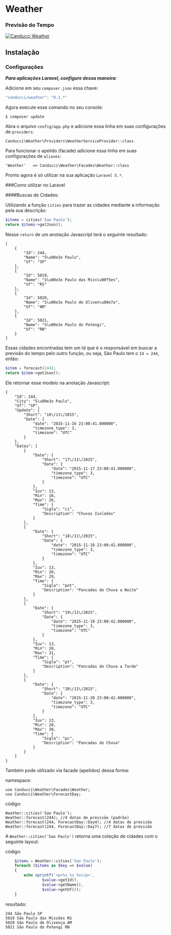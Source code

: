 # Weather

### Previsão do Tempo

[![Canducci Weather](http://i666.photobucket.com/albums/vv25/netdragoon/1447477148_Weather_zpsczx6fzr6.png)](https://packagist.org/packages/canducci/weather)

## Instalação

### Configurações

___Para aplicações Laravel, configure dessa maneira:___

Adicione em seu `composer.json` essa chave:

```PHP
"canducci/weather": "0.1.*"
```

Agora execute esse comando no seu console:

    $ composer update


Abra o arquivo `config/app.php` e adicione essa linha em suas configurações de `providers`:

	Canducci\Weather\Providers\WeatherServiceProvider::class


Para funcionar o apelido (facade) adicione essa linha em suas configurações de `aliases`:

	'Weather'   => Canducci\Weather\Facades\Weather::class


Pronto agora é só utilizar na sua aplicação `Laravel 5.*`.

###Como utilizar no Laravel

####Buscas de Cidades:

Utilizando a função `cities` para trazer as cidades mediante a informação pela sua descrição:

```PHP
$items = cities('Sao Paulo');
return $items->getJson();
```

Nesse `return` de um anotação Javascript terá o seguinte resultado:

	[
	    {
	        "Id": 244,
	        "Name": "S\u00e3o Paulo",
	        "Uf": "SP"
	    },
	    {
	        "Id": 5019,
	        "Name": "S\u00e3o Paulo das Miss\u00f5es",
	        "Uf": "RS"
	    },
	    {
	        "Id": 5020,
	        "Name": "S\u00e3o Paulo de Oliven\u00e7a",
	        "Uf": "AM"
	    },
	    {
	        "Id": 5021,
	        "Name": "S\u00e3o Paulo do Potengi",
	        "Uf": "RN"
	    }
	]

Essas cidades encontradas tem um Id que é o responsável em buscar a previsão do tempo pelo outro função, ou seja, São Paulo tem o `Id = 244`, então:

```PHP
$item = forecast(244);
return $item->getJson();

```

Ele retornar esse modelo na anotação Javascript:

	{
	    "Id": 244,
	    "City": "S\u00e3o Paulo",
	    "Uf": "SP",
	    "Update": {
	        "Short": "16\/11\/2015",
	        "Date": {
	            "date": "2015-11-16 23:00:41.000000",
	            "timezone_type": 3,
	            "timezone": "UTC"
	        }
	    },
	    "Dates": [
	        {
	            "Date": {
	                "Short": "17\/11\/2015",
	                "Date": {
	                    "date": "2015-11-17 23:00:41.000000",
	                    "timezone_type": 3,
	                    "timezone": "UTC"
	                }
	            },
	            "Iuv": 13,
	            "Min": 16,
	            "Max": 26,
	            "Time": {
	                "Sigla": "ci",
	                "Description": "Chuvas Isoladas"
	            }
	        },
	        {
	            "Date": {
	                "Short": "18\/11\/2015",
	                "Date": {
	                    "date": "2015-11-18 23:00:42.000000",
	                    "timezone_type": 3,
	                    "timezone": "UTC"
	                }
	            },
	            "Iuv": 13,
	            "Min": 20,
	            "Max": 29,
	            "Time": {
	                "Sigla": "pnt",
	                "Description": "Pancadas de Chuva a Noite"
	            }
	        },
	        {
	            "Date": {
	                "Short": "19\/11\/2015",
	                "Date": {
	                    "date": "2015-11-19 23:00:42.000000",
	                    "timezone_type": 3,
	                    "timezone": "UTC"
	                }
	            },
	            "Iuv": 13,
	            "Min": 20,
	            "Max": 31,
	            "Time": {
	                "Sigla": "pt",
	                "Description": "Pancadas de Chuva a Tarde"
	            }
	        },
	        {
	            "Date": {
	                "Short": "20\/11\/2015",
	                "Date": {
	                    "date": "2015-11-20 23:00:42.000000",
	                    "timezone_type": 3,
	                    "timezone": "UTC"
	                }
	            },
	            "Iuv": 13,
	            "Min": 20,
	            "Max": 30,
	            "Time": {
	                "Sigla": "pc",
	                "Description": "Pancadas de Chuva"
	            }
	        }
	    ]
	}	

Também pode utilizado via facade (apelidos) dessa forma:

namespace:
	
	use Canducci\Weather\Facades\Weather;
	use Canducci\Weather\ForecastDay;

código:

	Weather::cities('Sao Paulo'); 
	Weather::forecast(244); //4 datas de previsão (padrão)
	Weather::forecast(244, ForecastDay::Day4); //4 datas de previsão
	Weather::forecast(244, ForecastDay::Day7); //7 datas de previsão

A `Weather::cities('Sao Paulo')` retorna uma coleção de cidades com o seguinte layout:

código:

```PHP	
	$items = Weather::cities('Sao Paulo');
    foreach ($items as $key => $value) 
    {
        echo sprintf('<p>%s %s %s</p>',
                $value->getId(), 
                $value->getName(), 
                $value->getUf());
    }
```
resultado:

	244 São Paulo SP
	5019 São Paulo das Missões RS
	5020 São Paulo de Olivença AM
	5021 São Paulo do Potengi RN

